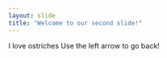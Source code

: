 ```yaml
---
layout: slide
title: "Welcome to our second slide!"
---
```

I love ostriches
Use the left arrow to go back!

